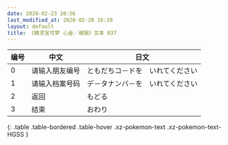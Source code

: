 ```yaml
---
date: 2020-02-23 20:56
last_modified_at: 2020-02-28 16:39
layout: default
title: 《精灵宝可梦 心金／魂银》文本 037
---
```

| 编号 | 中文 | 日文 |
| ---- | ---- | ---- |
| 0 | 请输入朋友编号 | ともだちコ－ドを　いれてください |
| 1 | 请输入档案号码 | デ－タナンバ－を　いれてください |
| 2 | 返回 | もどる |
| 3 | 结束 | おわり |
{: .table .table-bordered .table-hover .xz-pokemon-text .xz-pokemon-text-HGSS }